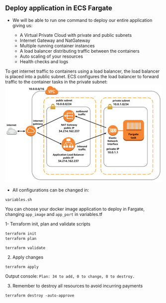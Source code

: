 ## Deploy application in ECS Fargate

- We will be able to run one command to deploy our entire application giving us:

  - A Virtual Private Cloud with private and public subnets
  - Internet Gateway and NatGateway
  - Multiple running container instances
  - A load balancer distributing traffic between the containers
  - Auto scaling of your resources
  - Health checks and logs

To get internet traffic to containers using a load balancer, the load balancer is placed into a public subnet. ECS configures the load balancer to forward traffic to the container tasks in the private subnet:
![alt text](https://github.com/CarlosPalaciosC/terraform-ecs/blob/main/networking.png?raw=true "Deployments")

- All configurations can be changed in:

```shell
variables.sh
```

You can choose your docker image application to deploy in Fargate, changing `app_image` and `app_port` in variables.tf

1- Terraform init, plan and validate scripts

```shell
terraform init
terraform plan
```

```shell
terraform validate
```

2. Apply changes

```shell
terraform apply
```

Output console: `Plan: 34 to add, 0 to change, 0 to destroy.`

3. Remember to destroy all resources to avoid incurring payments

```shell
terraform destroy -auto-approve
```
